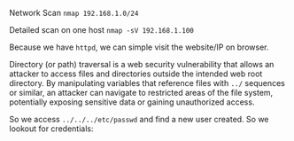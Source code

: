 Network Scan
`nmap 192.168.1.0/24`

Detailed scan on one host
`nmap -sV 192.168.1.100`

Because we have `httpd`, we can simple visit the website/IP on browser.

Directory (or path) traversal is a web security vulnerability that allows an attacker to access files and directories outside the intended web root directory. By manipulating variables that reference files with `../` sequences or similar, an attacker can navigate to restricted areas of the file system, potentially exposing sensitive data or gaining unauthorized access.

So we access `../../../etc/passwd` and find a new user created. So we lookout for credentials: 
